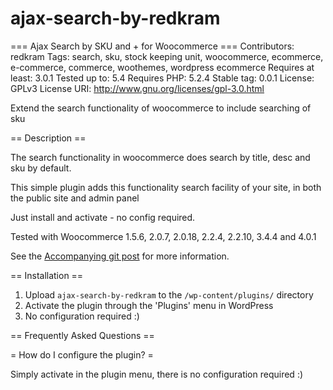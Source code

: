 # ajax-search-by-redkram

=== Ajax Search by SKU and + for Woocommerce ===
Contributors: redkram
Tags: search, sku, stock keeping unit, woocommerce, ecommerce, e-commerce, commerce, woothemes, wordpress ecommerce
Requires at least: 3.0.1
Tested up to: 5.4
Requires PHP: 5.2.4
Stable tag: 0.0.1
License: GPLv3
License URI: http://www.gnu.org/licenses/gpl-3.0.html

Extend the search functionality of woocommerce to include searching of sku

== Description ==

The search functionality in woocommerce does search by title, desc and sku by default.

This simple plugin adds this functionality search facility of your site, in both the public site and admin panel

Just install and activate - no config required.

Tested with Woocommerce 1.5.6, 2.0.7, 2.0.18, 2.2.4, 2.2.10, 3.4.4 and 4.0.1

See the [Accompanying git post](https://github.com/Redkram/) for more information.


== Installation ==

1. Upload `ajax-search-by-redkram` to the `/wp-content/plugins/` directory
2. Activate the plugin through the 'Plugins' menu in WordPress
3. No configuration required :)

== Frequently Asked Questions ==

= How do I configure the plugin? =

Simply activate in the plugin menu, there is no configuration required :)

